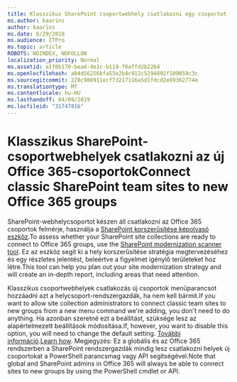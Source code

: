 ```yaml
---
title: Klasszikus SharePoint csoportwebhely csatlakozni egy csoportot
ms.author: kaarins
author: kaarins
ms.date: 6/29/2018
ms.audience: ITPro
ms.topic: article
ROBOTS: NOINDEX, NOFOLLOW
localization_priority: Normal
ms.assetid: a1f6b170-bead-4e1c-b119-f6affd2b2264
ms.openlocfilehash: a04d56256bfa55e2b4c912c5294891f109059c3c
ms.sourcegitcommit: 228c986911ecf73217116a5d1fdcd2e89362774e
ms.translationtype: MT
ms.contentlocale: hu-HU
ms.lasthandoff: 04/09/2019
ms.locfileid: "31747816"
---
```

# <a name="connect-classic-sharepoint-team-sites-to-new-office-365-groups"></a><span data-ttu-id="22e7b-102">Klasszikus SharePoint-csoportwebhelyek csatlakozni az új Office 365-csoportok</span><span class="sxs-lookup"><span data-stu-id="22e7b-102">Connect classic SharePoint team sites to new Office 365 groups</span></span>

<span data-ttu-id="22e7b-103">SharePoint-webhelycsoportot készen áll csatlakozni az Office 365 csoportok felmérje, használja a [SharePoint korszerűsítése képolvasó eszköz](https://go.microsoft.com/fwlink/?linkid=873066).</span><span class="sxs-lookup"><span data-stu-id="22e7b-103">To assess whether your SharePoint site collections are ready to connect to Office 365 groups, use the [SharePoint modernization scanner tool](https://go.microsoft.com/fwlink/?linkid=873066).</span></span> <span data-ttu-id="22e7b-104">Ez az eszköz segít ki a hely korszerűsítése stratégia megtervezéséhez és egy részletes jelentést, beleértve a figyelmet igénylő területeket hoz létre.</span><span class="sxs-lookup"><span data-stu-id="22e7b-104">This tool can help you plan out your site modernization strategy and will create an in-depth report, including areas that need attention.</span></span>
  
<span data-ttu-id="22e7b-105">Klasszikus csoportwebhelyek csatlakozás új csoportok menüparancsot hozzáadni azt a helycsoport-rendszergazdák, ha nem kell bármit.</span><span class="sxs-lookup"><span data-stu-id="22e7b-105">If you want to allow site collection administrators to connect classic team sites to new groups from a new menu command we're adding, you don't need to do anything.</span></span> <span data-ttu-id="22e7b-106">Ha azonban szeretné ezt a beállítást, szüksége lesz az alapértelmezett beállítások módosítása.</span><span class="sxs-lookup"><span data-stu-id="22e7b-106">If, however, you want to disable this option, you will need to change the default setting.</span></span> <span data-ttu-id="22e7b-107">[További információ](https://go.microsoft.com/fwlink/?linkid=2004316).</span><span class="sxs-lookup"><span data-stu-id="22e7b-107">[Learn how](https://go.microsoft.com/fwlink/?linkid=2004316).</span></span> <span data-ttu-id="22e7b-108">Megjegyzés: Ez a globális és az Office 365 rendszerben a SharePoint rendszergazdák mindig lesz csatlakozni helyek új csoportokat a PowerShell parancsmag vagy API segítségével.</span><span class="sxs-lookup"><span data-stu-id="22e7b-108">Note that global and SharePoint admins in Office 365 will always be able to connect sites to new groups by using the PowerShell cmdlet or API.</span></span>
  

